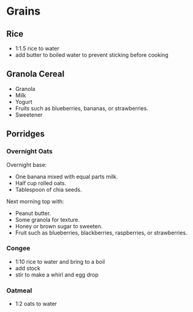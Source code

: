 # Grains

## Rice

- 1:1.5 rice to water
- add butter to boiled water to prevent sticking before cooking

## Granola Cereal

- Granola
- Milk
- Yogurt
- Fruits such as blueberries, bananas, or strawberries.
- Sweetener

## Porridges

### Overnight Oats

Overnight base:

- One banana mixed with equal parts milk.
- Half cup rolled oats.
- Tablespoon of chia seeds.

Next morning top with:

- Peanut butter.
- Some granola for texture.
- Honey or brown sugar to sweeten.
- Fruit such as blueberries, blackberries, raspberries, or strawberries.

### Congee

- 1:10 rice to water and bring to a boil
- add stock
- stir to make a whirl and egg drop

### Oatmeal

- 1:2 oats to water
